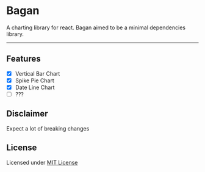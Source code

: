 # Bagan

A charting library for react. Bagan aimed to be a minimal dependencies library.

---

## Features

- [x] Vertical Bar Chart
- [x] Spike Pie Chart
- [x] Date Line Chart
- [ ] ???

## Disclaimer

Expect a lot of breaking changes

## License

Licensed under [MIT License](LICENSE)
